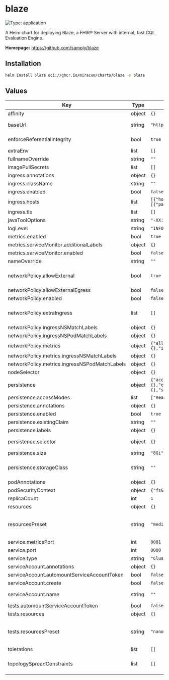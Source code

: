 # blaze

![Type: application](https://img.shields.io/badge/Type-application-informational?style=flat-square)

A Helm chart for deploying Blaze, a FHIR® Server with internal, fast CQL Evaluation Engine.

**Homepage:** <https://github.com/samply/blaze>

## Installation

```sh
helm install blaze oci://ghcr.io/miracum/charts/blaze -n blaze
```

## Values

| Key                                           | Type   | Default                                                                                                                                         | Description                                                                                                                                                                                                                                                                                                                                   |
| --------------------------------------------- | ------ | ----------------------------------------------------------------------------------------------------------------------------------------------- | --------------------------------------------------------------------------------------------------------------------------------------------------------------------------------------------------------------------------------------------------------------------------------------------------------------------------------------------- |
| affinity                                      | object | `{}`                                                                                                                                            | pod affinity                                                                                                                                                                                                                                                                                                                                  |
| baseUrl                                       | string | `"http://{{ include \"blaze.fullname\" . }}:{{ .Values.service.port }}"`                                                                        | set the server base URL. Evaluated as a template. Equivalent to setting the `BASE_URL` environment variable.                                                                                                                                                                                                                                  |
| enforceReferentialIntegrity                   | bool   | `true`                                                                                                                                          | whether referential integrity should be enforced. Equivalent to setting the `ENFORCE_REFERENTIAL_INTEGRITY` environment variable.                                                                                                                                                                                                             |
| extraEnv                                      | list   | `[]`                                                                                                                                            | extra environment variables to set on the blaze server container                                                                                                                                                                                                                                                                              |
| fullnameOverride                              | string | `""`                                                                                                                                            | override the full release name                                                                                                                                                                                                                                                                                                                |
| imagePullSecrets                              | list   | `[]`                                                                                                                                            | image pull secrets used by the main deployment container                                                                                                                                                                                                                                                                                      |
| ingress.annotations                           | object | `{}`                                                                                                                                            | extra annotations to apply to the Ingress resource                                                                                                                                                                                                                                                                                            |
| ingress.className                             | string | `""`                                                                                                                                            | ingressClassName to use                                                                                                                                                                                                                                                                                                                       |
| ingress.enabled                               | bool   | `false`                                                                                                                                         | create an Ingress for the application                                                                                                                                                                                                                                                                                                         |
| ingress.hosts                                 | list   | `[{"host":"blaze.127.0.0.1.nip.io","paths":[{"path":"/","pathType":"ImplementationSpecific","portName":"http"}]}]`                              | list of ingress hosts                                                                                                                                                                                                                                                                                                                         |
| ingress.tls                                   | list   | `[]`                                                                                                                                            | TLS configuration                                                                                                                                                                                                                                                                                                                             |
| javaToolOptions                               | string | `"-XX:-OmitStackTraceInFastThrow"`                                                                                                              | sets the value for the `JAVA_TOOL_OPTIONS` environment variable.                                                                                                                                                                                                                                                                              |
| logLevel                                      | string | `"INFO"`                                                                                                                                        | the log level to set. Equivalent to setting the `LOG_LEVEL` environment variable.                                                                                                                                                                                                                                                             |
| metrics.enabled                               | bool   | `true`                                                                                                                                          | Enable the export of Prometheus metrics                                                                                                                                                                                                                                                                                                       |
| metrics.serviceMonitor.additionalLabels       | object | `{}`                                                                                                                                            | additional labels to apply to the ServiceMonitor object, e.g. `release: prometheus`                                                                                                                                                                                                                                                           |
| metrics.serviceMonitor.enabled                | bool   | `false`                                                                                                                                         | if enabled, creates a ServiceMonitor instance for Prometheus Operator-based monitoring                                                                                                                                                                                                                                                        |
| nameOverride                                  | string | `""`                                                                                                                                            | override the release name                                                                                                                                                                                                                                                                                                                     |
| networkPolicy.allowExternal                   | bool   | `true`                                                                                                                                          | When set to false, only pods with the correct client label will have network access to the ports blaze is listening on. When true, blaze will accept connections from any source (with the correct destination port).                                                                                                                         |
| networkPolicy.allowExternalEgress             | bool   | `false`                                                                                                                                         | Allow the pod to access any range of port and all destinations.                                                                                                                                                                                                                                                                               |
| networkPolicy.enabled                         | bool   | `false`                                                                                                                                         | Enable creation of NetworkPolicy resources                                                                                                                                                                                                                                                                                                    |
| networkPolicy.extraIngress                    | list   | `[]`                                                                                                                                            | Add extra ingress rules to the NetworkPolicy e.g: extraIngress: - ports: - port: 1234 from: - podSelector: - matchLabels: - role: frontend - podSelector: - matchExpressions: - key: role operator: In values: - frontend                                                                                                                     |
| networkPolicy.ingressNSMatchLabels            | object | `{}`                                                                                                                                            | Labels to match to allow traffic from other namespaces                                                                                                                                                                                                                                                                                        |
| networkPolicy.ingressNSPodMatchLabels         | object | `{}`                                                                                                                                            | Pod labels to match to allow traffic from other namespaces                                                                                                                                                                                                                                                                                    |
| networkPolicy.metrics                         | object | `{"allowExternal":true,"ingressNSMatchLabels":{},"ingressNSPodMatchLabels":{}}`                                                                 | policy access to the metrics endpoint                                                                                                                                                                                                                                                                                                         |
| networkPolicy.metrics.ingressNSMatchLabels    | object | `{}`                                                                                                                                            | Labels to match to allow traffic from other namespaces                                                                                                                                                                                                                                                                                        |
| networkPolicy.metrics.ingressNSPodMatchLabels | object | `{}`                                                                                                                                            | Pod labels to match to allow traffic from other namespaces                                                                                                                                                                                                                                                                                    |
| nodeSelector                                  | object | `{}`                                                                                                                                            | pod node selector                                                                                                                                                                                                                                                                                                                             |
| persistence                                   | object | `{"accessModes":["ReadWriteOnce"],"annotations":{},"enabled":true,"existingClaim":"","labels":{},"selector":{},"size":"8Gi","storageClass":""}` | configuration for the server persistence                                                                                                                                                                                                                                                                                                      |
| persistence.accessModes                       | list   | `["ReadWriteOnce"]`                                                                                                                             | PVC Access Mode for data volume                                                                                                                                                                                                                                                                                                               |
| persistence.annotations                       | object | `{}`                                                                                                                                            | annotations for the PVC                                                                                                                                                                                                                                                                                                                       |
| persistence.enabled                           | bool   | `true`                                                                                                                                          | enable data persistence using PVC                                                                                                                                                                                                                                                                                                             |
| persistence.existingClaim                     | string | `""`                                                                                                                                            | name of an existing PVC to use                                                                                                                                                                                                                                                                                                                |
| persistence.labels                            | object | `{}`                                                                                                                                            | labels for the PVC                                                                                                                                                                                                                                                                                                                            |
| persistence.selector                          | object | `{}`                                                                                                                                            | selector to match an existing Persistent Volume (this value is evaluated as a template) selector: matchLabels: app: my-app                                                                                                                                                                                                                    |
| persistence.size                              | string | `"8Gi"`                                                                                                                                         | PVC Storage Request for volume                                                                                                                                                                                                                                                                                                                |
| persistence.storageClass                      | string | `""`                                                                                                                                            | PVC Storage Class for data volume If defined, storageClassName: <storageClass> If set to "-", storageClassName: "", which disables dynamic provisioning If undefined (the default) or set to null, no storageClassName spec is set, choosing the default provisioner.                                                                         |
| podAnnotations                                | object | `{}`                                                                                                                                            | annotations to set on the main deployment's pod                                                                                                                                                                                                                                                                                               |
| podSecurityContext                            | object | `{"fsGroup":1001,"runAsNonRoot":true}`                                                                                                          | the pod security context                                                                                                                                                                                                                                                                                                                      |
| replicaCount                                  | int    | `1`                                                                                                                                             | number of replicas. ⚠️ Blaze does not support running with multiple replicas.                                                                                                                                                                                                                                                                 |
| resources                                     | object | `{}`                                                                                                                                            | configure the resource requests and limits                                                                                                                                                                                                                                                                                                    |
| resourcesPreset                               | string | `"medium"`                                                                                                                                      | set container resources according to one common preset (allowed values: none, nano, micro, small, medium, large, xlarge, 2xlarge). This is ignored if primary.resources is set (primary.resources is recommended for production). More information: <https://github.com/bitnami/charts/blob/main/bitnami/common/templates/_resources.tpl#L15> |
| service.metricsPort                           | int    | `8081`                                                                                                                                          | the port exposed on the service to access metrics on `/metrics`                                                                                                                                                                                                                                                                               |
| service.port                                  | int    | `8080`                                                                                                                                          | the port for the main endpoint                                                                                                                                                                                                                                                                                                                |
| service.type                                  | string | `"ClusterIP"`                                                                                                                                   | the type of service                                                                                                                                                                                                                                                                                                                           |
| serviceAccount.annotations                    | object | `{}`                                                                                                                                            | Annotations to add to the service account                                                                                                                                                                                                                                                                                                     |
| serviceAccount.automountServiceAccountToken   | bool   | `false`                                                                                                                                         | whether to automount the SA token.                                                                                                                                                                                                                                                                                                            |
| serviceAccount.create                         | bool   | `false`                                                                                                                                         | Specifies whether a service account should be created.                                                                                                                                                                                                                                                                                        |
| serviceAccount.name                           | string | `""`                                                                                                                                            | The name of the service account to use. If not set and create is true, a name is generated using the fullname template                                                                                                                                                                                                                        |
| tests.automountServiceAccountToken            | bool   | `false`                                                                                                                                         |                                                                                                                                                                                                                                                                                                                                               |
| tests.resources                               | object | `{}`                                                                                                                                            | configure the test pods resource requests and limits                                                                                                                                                                                                                                                                                          |
| tests.resourcesPreset                         | string | `"nano"`                                                                                                                                        | set container resources according to one common preset (allowed values: none, nano, micro, small, medium, large, xlarge, 2xlarge). This is ignored if primary.resources is set (primary.resources is recommended for production). More information: <https://github.com/bitnami/charts/blob/main/bitnami/common/templates/_resources.tpl#L15> |
| tolerations                                   | list   | `[]`                                                                                                                                            | pod tolerations                                                                                                                                                                                                                                                                                                                               |
| topologySpreadConstraints                     | list   | `[]`                                                                                                                                            | pod topology spread configuration see: <https://kubernetes.io/docs/concepts/workloads/pods/pod-topology-spread-constraints/#api>                                                                                                                                                                                                              |
